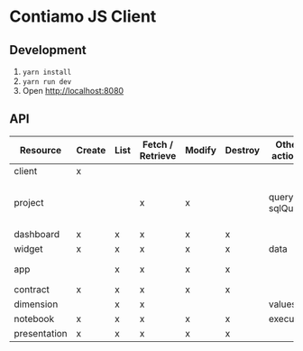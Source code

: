 # Contiamo JS Client

## Development

1. `yarn install`
2. `yarn run dev`
3. Open [http://localhost:8080](http://localhost:8080)

## API

| Resource     | Create | List | Fetch / Retrieve | Modify | Destroy | Other actions   | Child Resources                           |
|--------------|--------|------|------------------|--------|---------|-----------------|-------------------------------------------|
| client       | x      |      |                  |        |         |                 | project                                   |
| project      |        |      | x                | x      |         | query, sqlQuery | app, dashboard, notebook, presentation    |
| dashboard    | x      | x    | x                | x      | x       |                 | widget                                    |
| widget       | x      | x    | x                | x      | x       | data            |                                           |
| app          |        | x    | x                | x      | x       |                 | contract, dimension                       |
| contract     | x      | x    | x                | x      | x       |                 |                                           |
| dimension    |        | x    | x                |        |         | values          |                                           |
| notebook     | x      | x    | x                | x      | x       | execute         |                                           |
| presentation | x      | x    | x                | x      | x       |                 |                                           |
